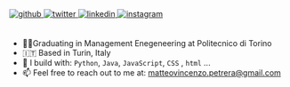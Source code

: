 <div align="left">
<a href="https://github.com/matteovpetrera" target="_blank">
<img src="https://img.shields.io/badge/github-%2312100E.svg?&style=for-the-badge&logo=github&logoColor=white&color=black" alt=github style="margin-bottom: 5px;" />
</a>
<a href="https://twitter.com/PetreraMatteo" target="_blank">
<img src=https://img.shields.io/badge/twitter-%2300acee.svg?&style=for-the-badge&logo=twitter&logoColor=white alt=twitter style="margin-bottom: 5px;" />
</a>
<a href="https://linkedin.com/in/matteovpetrera" target="_blank">
<img src=https://img.shields.io/badge/linkedin-%231E77B5.svg?&style=for-the-badge&logo=linkedin&logoColor=white alt=linkedin style="margin-bottom: 5px;" />
</a>
<a href="https://instagram.com/matteo_petrera" target="_blank">
<img src=https://img.shields.io/badge/instagram-%2312100E.svg?&style=for-the-badge&logo=instagram&color=405DE6 alt=instagram style="margin-bottom: 5px;" />
</a>  
</div>  
  

<br/>  

- 🧑‍🎓Graduating in Management Enegeneering at Politecnico di Torino  
- 🇮🇹 Based in Turin, Italy  
- 🧰 I build with: `Python`, `Java`, `JavaScript`, `CSS` , `html` ...  
- 📫 Feel free to reach out to me at: matteovincenzo.petrera@gmail.com  
<br />


